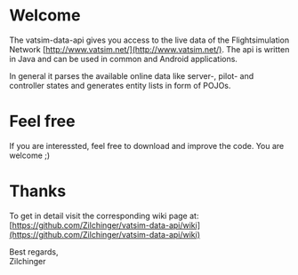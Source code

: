 Welcome
=======
The vatsim-data-api gives you access to the live data of the Flightsimulation Network [http://www.vatsim.net/](http://www.vatsim.net/).
The api is written in Java and can be used in common and Android applications. 

In general it parses the available online data like server-, pilot- and controller states and generates entity lists in form of POJOs.

Feel free
=========
If you are interessted, feel free to download and improve the code. You are welcome ;)

Thanks
======
To get in detail visit the corresponding wiki page at: [https://github.com/Zilchinger/vatsim-data-api/wiki](https://github.com/Zilchinger/vatsim-data-api/wiki)

Best regards,  
Zilchinger